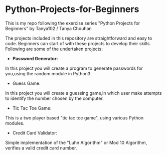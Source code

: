 # Python-Projects-for-Beginners
This is my repo following the exercise series "Python Projects for Beginners" by Tanya102 / Tanya Chouhan

The projects included in this repository are straightforward and easy to code. Beginners can start of with these projects to develop their skills. Following are some of the undertaken projects:

* **Password Generator:**
 
In this project you will create a program to generate passwords for you,using the random module in Python3.


* Guess Game:

In this project you will create a guessing game,in which user make attempts to identify the number chosen by the computer.


* Tic Tac Toe Game: 

This is a two player based "tic tac toe game", using various Python modules.


* Credit Card Validator: 

Simple implementation of the "Luhn Algorithm" or Mod 10 Algorithm, verifies a valid credit card number.
